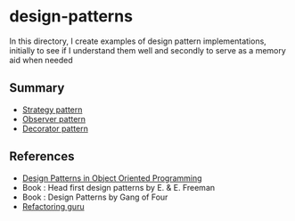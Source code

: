 # design-patterns
In this directory, I create examples of design pattern implementations, initially to see if I understand them well and secondly to serve as a memory aid when needed

## Summary

* [Strategy pattern](./src/strategy/README.MD)
* [Observer pattern](./src/observer/README.md)
* [Decorator pattern](./src/decorator/README.md)

## References

* [Design Patterns in Object Oriented Programming](https://www.youtube.com/playlist?list=PLrhzvIcii6GNjpARdnO4ueTUAVR9eMBpc)
* Book : Head first design patterns by E. & E. Freeman
* Book : Design Patterns by Gang of Four
* [Refactoring guru](https://refactoring.guru/design-patterns)